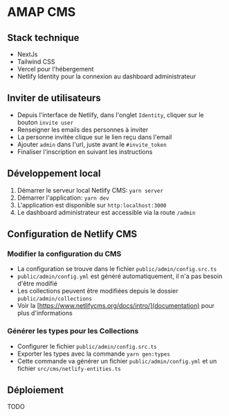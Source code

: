 # AMAP CMS

## Stack technique

- NextJs
- Tailwind CSS
- Vercel pour l'hébergement
- Netlify Identity pour la connexion au dashboard administrateur

## Inviter de utilisateurs

- Depuis l'interface de Netlify, dans l'onglet `Identity`, cliquer sur le bouton `invite user`
- Renseigner les emails des personnes à inviter
- La personne invitée clique sur le lien reçu dans l'email
- Ajouter `admin` dans l'url, juste avant le `#invite_token`
- Finaliser l'inscription en suivant les instructions

## Développement local

1. Démarrer le serveur local Netlify CMS: `yarn server`
2. Démarrer l'application: `yarn dev`
3. L'application est disponible sur `http:localhost:3000`
4. Le dashboard administrateur est accessible via la route `/admin`

## Configuration de Netlify CMS

### Modifier la configuration du CMS

- La configuration se trouve dans le fichier `public/admin/config.src.ts`
- `public/admin/config.yml` est généré automatiquement, il n'a pas besoin d'être modifié
- Les collections peuvent être modifiées depuis le dossier `public/admin/collections`
- Voir la [https://www.netlifycms.org/docs/intro/](documentation) pour plus d'informations

### Générer les types pour les Collections

- Configurer le fichier `public/admin/config.src.ts`
- Exporter les types avec la commande `yarn gen:types`
- Cette commande va générer un fichier `public/admin/config.yml` et un fichier `src/cms/netlify-entities.ts`

## Déploiement

TODO
